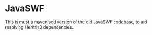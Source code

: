 JavaSWF
======

This is must a mavenised version of the old JavaSWF codebase, to aid resolving Heritrix3 dependencies.



